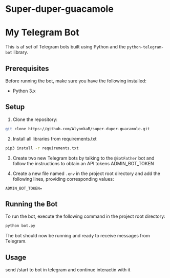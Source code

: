# Super-duper-guacamole
# My Telegram Bot

This is af set of Telegram bots built using Python and the `python-telegram-bot` library.

## Prerequisites

Before running the bot, make sure you have the following installed:

- Python 3.x

## Setup

1. Clone the repository:
```bash
git clone https://github.com/AlyonkaB/super-duper-guacamole.git
```

2. Install all libraries from requirements.txt

```bash
pip3 install -r requirements.txt
```

3. Create two new Telegram bots by talking to the `@BotFather` bot and follow the instructions to obtain an API tokens ADMIN_BOT_TOKEN


4. Create a new file named `.env` in the project root directory and add the following lines, providing corresponding values:

```
ADMIN_BOT_TOKEN=
```


## Running the Bot

To run the bot, execute the following command in the project root directory:

```bash
python bot.py
```


The bot should now be running and ready to receive messages from Telegram.

## Usage

send /start to bot in telegram and continue interactin with it